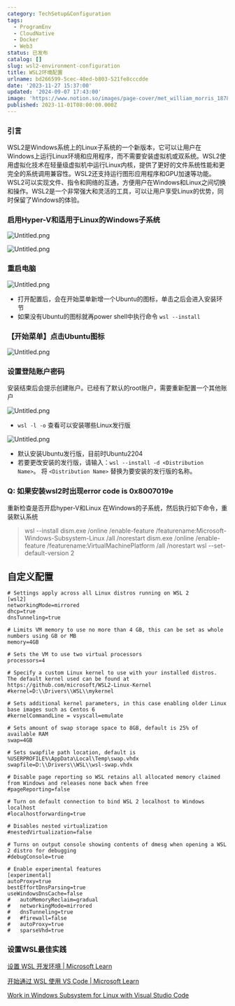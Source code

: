 ```yaml
---
category: TechSetup&Configuration
tags:
  - ProgramEnv
  - CloudNative
  - Docker
  - Web3
status: 已发布
catalog: []
slug: wsl2-environment-configuration
title: WSL2环境配置
urlname: bd266599-5cec-40ed-b803-521fe8cccdde
date: '2023-11-27 15:37:00'
updated: '2024-09-07 17:43:00'
image: 'https://www.notion.so/images/page-cover/met_william_morris_1878.jpg'
published: 2023-11-01T08:00:00.000Z
---
```


### 引言


WSL2是Windows系统上的Linux子系统的一个新版本，它可以让用户在Windows上运行Linux环境和应用程序，而不需要安装虚拟机或双系统。WSL2使用虚拟化技术在轻量级虚拟机中运行Linux内核，提供了更好的文件系统性能和更完全的系统调用兼容性。WSL2还支持运行图形应用程序和GPU加速等功能。WSL2可以实现文件、指令和网络的互通，方便用户在Windows和Linux之间切换和操作。WSL2是一个非常强大和灵活的工具，可以让用户享受Linux的优势，同时保留了Windows的体验。


### 启用Hyper-V和适用于Linux的Windows子系统


![Untitled.png](https://prod-files-secure.s3.us-west-2.amazonaws.com/5d24fe63-e567-4804-86f9-9fdc62e13082/62efe4d1-37d6-4606-a7b8-34dcd63ff38a/Untitled.png?X-Amz-Algorithm=AWS4-HMAC-SHA256&X-Amz-Content-Sha256=UNSIGNED-PAYLOAD&X-Amz-Credential=ASIAZI2LB466U2XX5IHO%2F20250222%2Fus-west-2%2Fs3%2Faws4_request&X-Amz-Date=20250222T053525Z&X-Amz-Expires=3600&X-Amz-Security-Token=IQoJb3JpZ2luX2VjEL3%2F%2F%2F%2F%2F%2F%2F%2F%2F%2FwEaCXVzLXdlc3QtMiJHMEUCIQCpuSsgZGFRIpmZwQkIzQ%2FZo3%2FMkqkvKSc4YMYUJaE32AIgTTfHCU%2BVQmZsZrwhPvjhX6AzHhHL5s%2BQ4G1WKicxKr0qiAQI5v%2F%2F%2F%2F%2F%2F%2F%2F%2F%2FARAAGgw2Mzc0MjMxODM4MDUiDPmJp5vrLow8wWXWxircAwuqK9yuPCCMjv8m0gRJjQJujJVX3VP0XaqBUqePaZEdElGvDJKleoPHaOHCnP%2FYsQv6IOzscRbAxCfkpFnqxJq1P4DHBDC4fdHgIVd6U%2FoPrIFeEwkNUFRj0QdTHl7cmrGDggJisUsFLSOFx4kFRr9KYe8D3sHMva1mQQuCK14eehnaBz9locvQsx%2F5WscKdEHnbM8Ozihi980bwdCyS6B6xI1QQVA63XcaW4wwJoEPUjCeBH2BNhzJz50d28OTnbvpNhMBfAJI0JKRTC1OWv6%2Foy0FIuh98mAESPylh%2FhjkxqA7EVRvShvn2gvI8VmrPH1Iic%2FoIdCnvU9hIZSQyrpW1kYkDS%2BwvpiS6GuyD%2F3JymfOeMkW184hG%2BLB%2Bh8R%2Bd%2F9o%2FgjeHwmWla9YEzHYpw3ZbwfSJT0ry0TmrVOQVXqG6xi7hIwGffvu4uIduKaLdEwVquZMyEhQlxJtqmPyO25eV3DhZDagProUy6b5Ki3h1oIdeAtfmTg%2BZRVN0O283sYvWlDdgrRkplEcbHjft8MS7G1o3VYnecojNR6StWKSXkEnOtGPeOnfZq2gIzGTtyrJ5t5aq7%2Fuv5jU9BCOxScmswqM20tEbhmcWtD66wYFTubB2Bpf%2FLomd2MKOo5b0GOqUBeVKNiyXAIp1Oy6BGXozDQmEfXWg2vpcW0mWIC2%2F6KCUIjAeo5VCareBUTWFFLe1RUbwD4csi4A61WAm4PimCEm5wZbCMtLcHzCIJLhT838vu%2BNMbP%2Fq2936AgNbSRutfE2himjbxYqpAwR2cv4vq1mobl8IAd%2FwPm5SUIMrXoYGpo9ahKuzLyfW%2BXyYp6Mjup9H652Vq%2FUwdURj%2BdVPGy%2Bu1grfH&X-Amz-Signature=8ea85a252c5dcaccb540a9e58e221da7d4be31f11db073d0b830d8dfedea5d47&X-Amz-SignedHeaders=host&x-id=GetObject)


![Untitled.png](https://prod-files-secure.s3.us-west-2.amazonaws.com/5d24fe63-e567-4804-86f9-9fdc62e13082/74866fe6-9ce5-4055-94c5-4900f6f5ff8b/Untitled.png?X-Amz-Algorithm=AWS4-HMAC-SHA256&X-Amz-Content-Sha256=UNSIGNED-PAYLOAD&X-Amz-Credential=ASIAZI2LB466U2XX5IHO%2F20250222%2Fus-west-2%2Fs3%2Faws4_request&X-Amz-Date=20250222T053525Z&X-Amz-Expires=3600&X-Amz-Security-Token=IQoJb3JpZ2luX2VjEL3%2F%2F%2F%2F%2F%2F%2F%2F%2F%2FwEaCXVzLXdlc3QtMiJHMEUCIQCpuSsgZGFRIpmZwQkIzQ%2FZo3%2FMkqkvKSc4YMYUJaE32AIgTTfHCU%2BVQmZsZrwhPvjhX6AzHhHL5s%2BQ4G1WKicxKr0qiAQI5v%2F%2F%2F%2F%2F%2F%2F%2F%2F%2FARAAGgw2Mzc0MjMxODM4MDUiDPmJp5vrLow8wWXWxircAwuqK9yuPCCMjv8m0gRJjQJujJVX3VP0XaqBUqePaZEdElGvDJKleoPHaOHCnP%2FYsQv6IOzscRbAxCfkpFnqxJq1P4DHBDC4fdHgIVd6U%2FoPrIFeEwkNUFRj0QdTHl7cmrGDggJisUsFLSOFx4kFRr9KYe8D3sHMva1mQQuCK14eehnaBz9locvQsx%2F5WscKdEHnbM8Ozihi980bwdCyS6B6xI1QQVA63XcaW4wwJoEPUjCeBH2BNhzJz50d28OTnbvpNhMBfAJI0JKRTC1OWv6%2Foy0FIuh98mAESPylh%2FhjkxqA7EVRvShvn2gvI8VmrPH1Iic%2FoIdCnvU9hIZSQyrpW1kYkDS%2BwvpiS6GuyD%2F3JymfOeMkW184hG%2BLB%2Bh8R%2Bd%2F9o%2FgjeHwmWla9YEzHYpw3ZbwfSJT0ry0TmrVOQVXqG6xi7hIwGffvu4uIduKaLdEwVquZMyEhQlxJtqmPyO25eV3DhZDagProUy6b5Ki3h1oIdeAtfmTg%2BZRVN0O283sYvWlDdgrRkplEcbHjft8MS7G1o3VYnecojNR6StWKSXkEnOtGPeOnfZq2gIzGTtyrJ5t5aq7%2Fuv5jU9BCOxScmswqM20tEbhmcWtD66wYFTubB2Bpf%2FLomd2MKOo5b0GOqUBeVKNiyXAIp1Oy6BGXozDQmEfXWg2vpcW0mWIC2%2F6KCUIjAeo5VCareBUTWFFLe1RUbwD4csi4A61WAm4PimCEm5wZbCMtLcHzCIJLhT838vu%2BNMbP%2Fq2936AgNbSRutfE2himjbxYqpAwR2cv4vq1mobl8IAd%2FwPm5SUIMrXoYGpo9ahKuzLyfW%2BXyYp6Mjup9H652Vq%2FUwdURj%2BdVPGy%2Bu1grfH&X-Amz-Signature=ae65704ff67599c4a57cb1a7cf40fa20b4865a096de9d8059ad3877a87e19c93&X-Amz-SignedHeaders=host&x-id=GetObject)


### 重启电脑


![Untitled.png](https://prod-files-secure.s3.us-west-2.amazonaws.com/5d24fe63-e567-4804-86f9-9fdc62e13082/ed8ca255-2fda-4c1b-9b1a-f1896300e8e7/Untitled.png?X-Amz-Algorithm=AWS4-HMAC-SHA256&X-Amz-Content-Sha256=UNSIGNED-PAYLOAD&X-Amz-Credential=ASIAZI2LB466U2XX5IHO%2F20250222%2Fus-west-2%2Fs3%2Faws4_request&X-Amz-Date=20250222T053525Z&X-Amz-Expires=3600&X-Amz-Security-Token=IQoJb3JpZ2luX2VjEL3%2F%2F%2F%2F%2F%2F%2F%2F%2F%2FwEaCXVzLXdlc3QtMiJHMEUCIQCpuSsgZGFRIpmZwQkIzQ%2FZo3%2FMkqkvKSc4YMYUJaE32AIgTTfHCU%2BVQmZsZrwhPvjhX6AzHhHL5s%2BQ4G1WKicxKr0qiAQI5v%2F%2F%2F%2F%2F%2F%2F%2F%2F%2FARAAGgw2Mzc0MjMxODM4MDUiDPmJp5vrLow8wWXWxircAwuqK9yuPCCMjv8m0gRJjQJujJVX3VP0XaqBUqePaZEdElGvDJKleoPHaOHCnP%2FYsQv6IOzscRbAxCfkpFnqxJq1P4DHBDC4fdHgIVd6U%2FoPrIFeEwkNUFRj0QdTHl7cmrGDggJisUsFLSOFx4kFRr9KYe8D3sHMva1mQQuCK14eehnaBz9locvQsx%2F5WscKdEHnbM8Ozihi980bwdCyS6B6xI1QQVA63XcaW4wwJoEPUjCeBH2BNhzJz50d28OTnbvpNhMBfAJI0JKRTC1OWv6%2Foy0FIuh98mAESPylh%2FhjkxqA7EVRvShvn2gvI8VmrPH1Iic%2FoIdCnvU9hIZSQyrpW1kYkDS%2BwvpiS6GuyD%2F3JymfOeMkW184hG%2BLB%2Bh8R%2Bd%2F9o%2FgjeHwmWla9YEzHYpw3ZbwfSJT0ry0TmrVOQVXqG6xi7hIwGffvu4uIduKaLdEwVquZMyEhQlxJtqmPyO25eV3DhZDagProUy6b5Ki3h1oIdeAtfmTg%2BZRVN0O283sYvWlDdgrRkplEcbHjft8MS7G1o3VYnecojNR6StWKSXkEnOtGPeOnfZq2gIzGTtyrJ5t5aq7%2Fuv5jU9BCOxScmswqM20tEbhmcWtD66wYFTubB2Bpf%2FLomd2MKOo5b0GOqUBeVKNiyXAIp1Oy6BGXozDQmEfXWg2vpcW0mWIC2%2F6KCUIjAeo5VCareBUTWFFLe1RUbwD4csi4A61WAm4PimCEm5wZbCMtLcHzCIJLhT838vu%2BNMbP%2Fq2936AgNbSRutfE2himjbxYqpAwR2cv4vq1mobl8IAd%2FwPm5SUIMrXoYGpo9ahKuzLyfW%2BXyYp6Mjup9H652Vq%2FUwdURj%2BdVPGy%2Bu1grfH&X-Amz-Signature=1697d6dc7b2d03629b7ad3e9ce7a9e4cfdbd739091c2d5f0557dd7175272fde4&X-Amz-SignedHeaders=host&x-id=GetObject)

- 打开配置后，会在开始菜单新增一个Ubuntu的图标，单击之后会进入安装环节
- 如果没有Ubuntu的图标就再power shell中执行命令 `wsl --install`

### 【开始菜单】点击Ubuntu图标


![Untitled.png](https://prod-files-secure.s3.us-west-2.amazonaws.com/5d24fe63-e567-4804-86f9-9fdc62e13082/d7415a12-f453-43fe-a604-a208d85638a3/Untitled.png?X-Amz-Algorithm=AWS4-HMAC-SHA256&X-Amz-Content-Sha256=UNSIGNED-PAYLOAD&X-Amz-Credential=ASIAZI2LB466U2XX5IHO%2F20250222%2Fus-west-2%2Fs3%2Faws4_request&X-Amz-Date=20250222T053525Z&X-Amz-Expires=3600&X-Amz-Security-Token=IQoJb3JpZ2luX2VjEL3%2F%2F%2F%2F%2F%2F%2F%2F%2F%2FwEaCXVzLXdlc3QtMiJHMEUCIQCpuSsgZGFRIpmZwQkIzQ%2FZo3%2FMkqkvKSc4YMYUJaE32AIgTTfHCU%2BVQmZsZrwhPvjhX6AzHhHL5s%2BQ4G1WKicxKr0qiAQI5v%2F%2F%2F%2F%2F%2F%2F%2F%2F%2FARAAGgw2Mzc0MjMxODM4MDUiDPmJp5vrLow8wWXWxircAwuqK9yuPCCMjv8m0gRJjQJujJVX3VP0XaqBUqePaZEdElGvDJKleoPHaOHCnP%2FYsQv6IOzscRbAxCfkpFnqxJq1P4DHBDC4fdHgIVd6U%2FoPrIFeEwkNUFRj0QdTHl7cmrGDggJisUsFLSOFx4kFRr9KYe8D3sHMva1mQQuCK14eehnaBz9locvQsx%2F5WscKdEHnbM8Ozihi980bwdCyS6B6xI1QQVA63XcaW4wwJoEPUjCeBH2BNhzJz50d28OTnbvpNhMBfAJI0JKRTC1OWv6%2Foy0FIuh98mAESPylh%2FhjkxqA7EVRvShvn2gvI8VmrPH1Iic%2FoIdCnvU9hIZSQyrpW1kYkDS%2BwvpiS6GuyD%2F3JymfOeMkW184hG%2BLB%2Bh8R%2Bd%2F9o%2FgjeHwmWla9YEzHYpw3ZbwfSJT0ry0TmrVOQVXqG6xi7hIwGffvu4uIduKaLdEwVquZMyEhQlxJtqmPyO25eV3DhZDagProUy6b5Ki3h1oIdeAtfmTg%2BZRVN0O283sYvWlDdgrRkplEcbHjft8MS7G1o3VYnecojNR6StWKSXkEnOtGPeOnfZq2gIzGTtyrJ5t5aq7%2Fuv5jU9BCOxScmswqM20tEbhmcWtD66wYFTubB2Bpf%2FLomd2MKOo5b0GOqUBeVKNiyXAIp1Oy6BGXozDQmEfXWg2vpcW0mWIC2%2F6KCUIjAeo5VCareBUTWFFLe1RUbwD4csi4A61WAm4PimCEm5wZbCMtLcHzCIJLhT838vu%2BNMbP%2Fq2936AgNbSRutfE2himjbxYqpAwR2cv4vq1mobl8IAd%2FwPm5SUIMrXoYGpo9ahKuzLyfW%2BXyYp6Mjup9H652Vq%2FUwdURj%2BdVPGy%2Bu1grfH&X-Amz-Signature=101b5619f4e7a36a5f7684ea6b21cff9cfe5e1ed7aa0644a3004352538418ed5&X-Amz-SignedHeaders=host&x-id=GetObject)


### 设置登陆账户密码


安装结束后会提示创建账户。已经有了默认的root账户，需要重新配置一个其他账户


![Untitled.png](https://prod-files-secure.s3.us-west-2.amazonaws.com/5d24fe63-e567-4804-86f9-9fdc62e13082/bb38a6ce-031e-4122-9787-de509d2240bf/Untitled.png?X-Amz-Algorithm=AWS4-HMAC-SHA256&X-Amz-Content-Sha256=UNSIGNED-PAYLOAD&X-Amz-Credential=ASIAZI2LB466U2XX5IHO%2F20250222%2Fus-west-2%2Fs3%2Faws4_request&X-Amz-Date=20250222T053525Z&X-Amz-Expires=3600&X-Amz-Security-Token=IQoJb3JpZ2luX2VjEL3%2F%2F%2F%2F%2F%2F%2F%2F%2F%2FwEaCXVzLXdlc3QtMiJHMEUCIQCpuSsgZGFRIpmZwQkIzQ%2FZo3%2FMkqkvKSc4YMYUJaE32AIgTTfHCU%2BVQmZsZrwhPvjhX6AzHhHL5s%2BQ4G1WKicxKr0qiAQI5v%2F%2F%2F%2F%2F%2F%2F%2F%2F%2FARAAGgw2Mzc0MjMxODM4MDUiDPmJp5vrLow8wWXWxircAwuqK9yuPCCMjv8m0gRJjQJujJVX3VP0XaqBUqePaZEdElGvDJKleoPHaOHCnP%2FYsQv6IOzscRbAxCfkpFnqxJq1P4DHBDC4fdHgIVd6U%2FoPrIFeEwkNUFRj0QdTHl7cmrGDggJisUsFLSOFx4kFRr9KYe8D3sHMva1mQQuCK14eehnaBz9locvQsx%2F5WscKdEHnbM8Ozihi980bwdCyS6B6xI1QQVA63XcaW4wwJoEPUjCeBH2BNhzJz50d28OTnbvpNhMBfAJI0JKRTC1OWv6%2Foy0FIuh98mAESPylh%2FhjkxqA7EVRvShvn2gvI8VmrPH1Iic%2FoIdCnvU9hIZSQyrpW1kYkDS%2BwvpiS6GuyD%2F3JymfOeMkW184hG%2BLB%2Bh8R%2Bd%2F9o%2FgjeHwmWla9YEzHYpw3ZbwfSJT0ry0TmrVOQVXqG6xi7hIwGffvu4uIduKaLdEwVquZMyEhQlxJtqmPyO25eV3DhZDagProUy6b5Ki3h1oIdeAtfmTg%2BZRVN0O283sYvWlDdgrRkplEcbHjft8MS7G1o3VYnecojNR6StWKSXkEnOtGPeOnfZq2gIzGTtyrJ5t5aq7%2Fuv5jU9BCOxScmswqM20tEbhmcWtD66wYFTubB2Bpf%2FLomd2MKOo5b0GOqUBeVKNiyXAIp1Oy6BGXozDQmEfXWg2vpcW0mWIC2%2F6KCUIjAeo5VCareBUTWFFLe1RUbwD4csi4A61WAm4PimCEm5wZbCMtLcHzCIJLhT838vu%2BNMbP%2Fq2936AgNbSRutfE2himjbxYqpAwR2cv4vq1mobl8IAd%2FwPm5SUIMrXoYGpo9ahKuzLyfW%2BXyYp6Mjup9H652Vq%2FUwdURj%2BdVPGy%2Bu1grfH&X-Amz-Signature=2ecf6f20259b5e47222744053233a2168aaad7f950a8c38754c00968500e94af&X-Amz-SignedHeaders=host&x-id=GetObject)

- `wsl -l -o` 查看可以安装哪些Linux发行版

![Untitled.png](https://prod-files-secure.s3.us-west-2.amazonaws.com/5d24fe63-e567-4804-86f9-9fdc62e13082/4b4e5e2f-4e13-4651-8884-559a62c38137/Untitled.png?X-Amz-Algorithm=AWS4-HMAC-SHA256&X-Amz-Content-Sha256=UNSIGNED-PAYLOAD&X-Amz-Credential=ASIAZI2LB466U2XX5IHO%2F20250222%2Fus-west-2%2Fs3%2Faws4_request&X-Amz-Date=20250222T053525Z&X-Amz-Expires=3600&X-Amz-Security-Token=IQoJb3JpZ2luX2VjEL3%2F%2F%2F%2F%2F%2F%2F%2F%2F%2FwEaCXVzLXdlc3QtMiJHMEUCIQCpuSsgZGFRIpmZwQkIzQ%2FZo3%2FMkqkvKSc4YMYUJaE32AIgTTfHCU%2BVQmZsZrwhPvjhX6AzHhHL5s%2BQ4G1WKicxKr0qiAQI5v%2F%2F%2F%2F%2F%2F%2F%2F%2F%2FARAAGgw2Mzc0MjMxODM4MDUiDPmJp5vrLow8wWXWxircAwuqK9yuPCCMjv8m0gRJjQJujJVX3VP0XaqBUqePaZEdElGvDJKleoPHaOHCnP%2FYsQv6IOzscRbAxCfkpFnqxJq1P4DHBDC4fdHgIVd6U%2FoPrIFeEwkNUFRj0QdTHl7cmrGDggJisUsFLSOFx4kFRr9KYe8D3sHMva1mQQuCK14eehnaBz9locvQsx%2F5WscKdEHnbM8Ozihi980bwdCyS6B6xI1QQVA63XcaW4wwJoEPUjCeBH2BNhzJz50d28OTnbvpNhMBfAJI0JKRTC1OWv6%2Foy0FIuh98mAESPylh%2FhjkxqA7EVRvShvn2gvI8VmrPH1Iic%2FoIdCnvU9hIZSQyrpW1kYkDS%2BwvpiS6GuyD%2F3JymfOeMkW184hG%2BLB%2Bh8R%2Bd%2F9o%2FgjeHwmWla9YEzHYpw3ZbwfSJT0ry0TmrVOQVXqG6xi7hIwGffvu4uIduKaLdEwVquZMyEhQlxJtqmPyO25eV3DhZDagProUy6b5Ki3h1oIdeAtfmTg%2BZRVN0O283sYvWlDdgrRkplEcbHjft8MS7G1o3VYnecojNR6StWKSXkEnOtGPeOnfZq2gIzGTtyrJ5t5aq7%2Fuv5jU9BCOxScmswqM20tEbhmcWtD66wYFTubB2Bpf%2FLomd2MKOo5b0GOqUBeVKNiyXAIp1Oy6BGXozDQmEfXWg2vpcW0mWIC2%2F6KCUIjAeo5VCareBUTWFFLe1RUbwD4csi4A61WAm4PimCEm5wZbCMtLcHzCIJLhT838vu%2BNMbP%2Fq2936AgNbSRutfE2himjbxYqpAwR2cv4vq1mobl8IAd%2FwPm5SUIMrXoYGpo9ahKuzLyfW%2BXyYp6Mjup9H652Vq%2FUwdURj%2BdVPGy%2Bu1grfH&X-Amz-Signature=36a984b85ca9bd69d51afe0c42264d22591c4cb7e41db5d15de2c90a06cc92f4&X-Amz-SignedHeaders=host&x-id=GetObject)

- 默认安装Ubuntu发行版，目前时Ubuntu2204
- 若要更改安装的发行版，请输入：`wsl --install -d <Distribution Name>`。 将 `<Distribution Name>` 替换为要安装的发行版的名称。

### Q: 如果安装wsl2时出现error code is 0x8007019e


重新检查是否开启hyper-V和Linux 在Windows的子系统，然后执行如下命令，重装默认系统

> wsl --install
> dism.exe /online /enable-feature /featurename:Microsoft-Windows-Subsystem-Linux /all /norestart
> dism.exe /online /enable-feature /featurename:VirtualMachinePlatform /all /norestart
> wsl --set-default-version 2

## 自定义配置


```shell
# Settings apply across all Linux distros running on WSL 2
[wsl2]
networkingMode=mirrored
dhcp=true
dnsTunneling=true

# Limits VM memory to use no more than 4 GB, this can be set as whole numbers using GB or MB
memory=4GB 

# Sets the VM to use two virtual processors
processors=4

# Specify a custom Linux kernel to use with your installed distros. The default kernel used can be found at https://github.com/microsoft/WSL2-Linux-Kernel
#kernel=D:\\Drivers\\WSL\\mykernel

# Sets additional kernel parameters, in this case enabling older Linux base images such as Centos 6
#kernelCommandLine = vsyscall=emulate

# Sets amount of swap storage space to 8GB, default is 25% of available RAM
swap=4GB

# Sets swapfile path location, default is %USERPROFILE%\AppData\Local\Temp\swap.vhdx
swapfile=D:\\Drivers\\WSL\\wsl-swap.vhdx

# Disable page reporting so WSL retains all allocated memory claimed from Windows and releases none back when free
#pageReporting=false

# Turn on default connection to bind WSL 2 localhost to Windows localhost
#localhostforwarding=true

# Disables nested virtualization
#nestedVirtualization=false

# Turns on output console showing contents of dmesg when opening a WSL 2 distro for debugging
#debugConsole=true

# Enable experimental features
[experimental]
autoProxy=true
bestEffortDnsParsing=true
useWindowsDnsCache=false
#   autoMemoryReclaim=gradual
#   networkingMode=mirrored
#   dnsTunneling=true
#   #firewall=false
#   autoProxy=true
#   sparseVhd=true
```


### 设置WSL最佳实践


[设置 WSL 开发环境 | Microsoft Learn](https://learn.microsoft.com/zh-cn/windows/wsl/setup/environment#set-up-your-linux-username-and-password)


[开始通过 WSL 使用 VS Code | Microsoft Learn](https://learn.microsoft.com/zh-cn/windows/wsl/tutorials/wsl-vscode)


[Work in Windows Subsystem for Linux with Visual Studio Code](https://code.visualstudio.com/docs/remote/wsl-tutorial)

